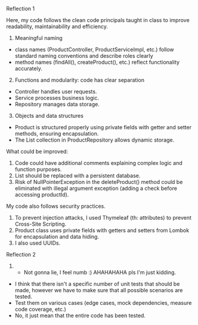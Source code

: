 Reflection 1

Here, my code follows the clean code principals taught in class to improve readability, maintainability and efficiency.

1. Meaningful naming 
- class names (ProductController, ProductServiceImpl, etc.) follow standard naming conventions and describe roles clearly
- method names (findAll(), createProduct(), etc.) reflect functionality accurately.
2. Functions and modularity: code has clear separation 
- Controller handles user requests.
- Service processes business logic.
- Repository manages data storage.
3. Objects and data structures
- Product is structured properly using private fields with getter and setter methods, ensuring encapsulation.
- The List<Product> collection in ProductRepository allows dynamic storage.

What could be improved:
1. Code could have additional comments explaining complex logic and function purposes.
2. List<Product> should be replaced with a persistent database.
3. Risk of NullPointerException in the deleteProduct() method could be eliminated with illegal argument exception (adding a check before accessing productId).

My code also follows security practices.
1. To prevent injection attacks, I used Thymeleaf (th: attributes) to prevent Cross-Site Scripting.
2. Product class uses private fields with getters and setters from Lombok for encapsulation and data hiding.
3. I also used UUIDs.

Reflection 2
1. - Not gonna lie, I feel numb :) AHAHAHAHA pls I'm just kidding.
- I think that there isn't a specific number of unit tests that should be made, however we have to make sure that all possible scenarios are tested.
- Test them on various cases (edge cases, mock dependencies, measure code coverage, etc.)
- No, it just mean that the entire code has been tested.